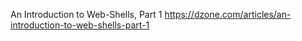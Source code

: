 An Introduction to Web-Shells, Part 1 
https://dzone.com/articles/an-introduction-to-web-shells-part-1

